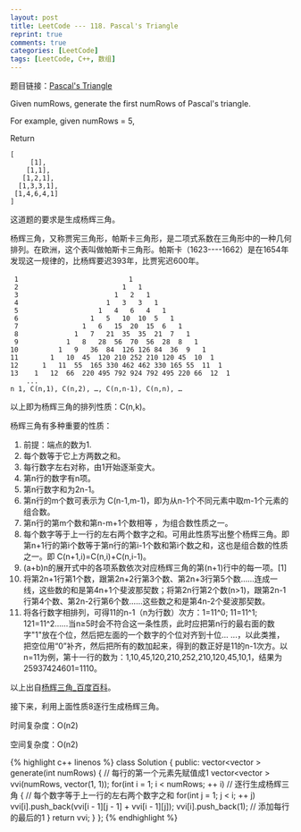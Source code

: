 ```yaml
---
layout: post
title: LeetCode --- 118. Pascal's Triangle
reprint: true
comments: true
categories: [LeetCode]
tags: [LeetCode, C++, 数组]
---
```



题目链接：[Pascal's Triangle](https://oj.leetcode.com/problems/pascals-triangle/ ) 

Given numRows, generate the first numRows of Pascal's triangle. 

For example, given numRows = 5, 

Return 

    [
         [1],
        [1,1],
       [1,2,1],
      [1,3,3,1],
     [1,4,6,4,1]
    ]

这道题的要求是生成杨辉三角。

杨辉三角，又称贾宪三角形，帕斯卡三角形，是二项式系数在三角形中的一种几何排列。在欧洲，这个表叫做帕斯卡三角形。帕斯卡（1623----1662）是在1654年发现这一规律的，比杨辉要迟393年，比贾宪迟600年。

     1　                          1
     2                          1   1
     3                        1   2   1
     4                      1   3   3   1
     5                    1   4   6   4   1
     6                  1   5   10  10  5   1
     7                1   6   15  20  15  6   1
     8              1   7   21  35  35  21  7   1
     9            1   8   28  56  70  56  28  8   1
    10          1   9   36  84  126 126 84  36  9   1
    11        1   10  45  120 210 252 210 120 45  10  1
    12      1   11  55  165 330 462 462 330 165 55  11  1
    13    1   12  66  220 495 792 924 792 495 220 66  12  1
        ...
    n 1, C(n,1), C(n,2), …, C(n,n-1), C(n,n), …

以上即为杨辉三角的排列性质：C(n,k)。

杨辉三角有多种重要的性质：

1. 前提：端点的数为1.
2. 每个数等于它上方两数之和。
3. 每行数字左右对称，由1开始逐渐变大。
4. 第n行的数字有n项。
5. 第n行数字和为2n-1。
6. 第n行的m个数可表示为 C(n-1,m-1)，即为从n-1个不同元素中取m-1个元素的组合数。
7. 第n行的第m个数和第n-m+1个数相等 ，为组合数性质之一。
8. 每个数字等于上一行的左右两个数字之和。可用此性质写出整个杨辉三角。即第n+1行的第i个数等于第n行的第i-1个数和第i个数之和，这也是组合数的性质之一。即 C(n+1,i)=C(n,i)+C(n,i-1)。
9. (a+b)n的展开式中的各项系数依次对应杨辉三角的第(n+1)行中的每一项。[1] 
10. 将第2n+1行第1个数，跟第2n+2行第3个数、第2n+3行第5个数……连成一线，这些数的和是第4n+1个斐波那契数；将第2n行第2个数(n>1)，跟第2n-1行第4个数、第2n-2行第6个数……这些数之和是第4n-2个斐波那契数。
11. 将各行数字相排列，可得11的n-1（n为行数）次方：1=11^0; 11=11^1; 121=11^2……当n≥5时会不符合这一条性质，此时应把第n行的最右面的数字"1"放在个位，然后把左面的一个数字的个位对齐到十位... ...，以此类推，把空位用“0”补齐，然后把所有的数加起来，得到的数正好是11的n-1次方。以n=11为例，第十一行的数为：1,10,45,120,210,252,210,120,45,10,1，结果为 25937424601=1110。

以上出自[杨辉三角_百度百科](http://baike.baidu.com/link?url=RYd_VRVx3rTaRHNw787qVjaWtcZdov6gPE-olJIyNxT_oghWMJJy8LeJvXX91FzzEOA1yCRyaRkbkPcwuuB0n_ )。

接下来，利用上面性质8逐行生成杨辉三角。

时间复杂度：O(n2)

空间复杂度：O(n2)

{% highlight c++ linenos %}
class Solution
{
public:
    vector<vector<int> > generate(int numRows)
    {
        // 每行的第一个元素先赋值成1
        vector<vector<int> > vvi(numRows, vector<int>(1, 1));
        for(int i = 1; i < numRows; ++ i) // 逐行生成杨辉三角
        {
            // 每个数字等于上一行的左右两个数字之和
            for(int j = 1; j < i; ++ j)
                vvi[i].push_back(vvi[i - 1][j - 1] + vvi[i - 1][j]);
            vvi[i].push_back(1); // 添加每行的最后的1
        }
        return vvi;
    }
};
{% endhighlight %}
